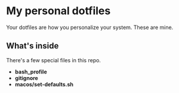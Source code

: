 # My personal dotfiles
Your dotfiles are how you personalize your system. These are mine.

## What's inside
There's a few special files in this repo.
- **bash_profile**
- **gitignore**
- **macos/set-defaults.sh**

